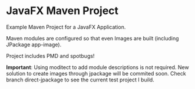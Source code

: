 # JavaFX Maven Project

Example Maven Project for a JavaFX Application.

Maven modules are configured so that even Images are built (including JPackage app-image).

Project includes PMD and spotbugs!

**Important**: Using moditect to add module descriptions is not required. New solution to create images through jpackage will be commited soon.
Check branch direct-jpackage to see the current test project I build.
